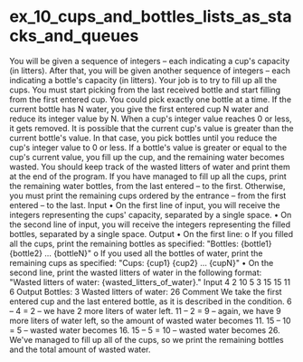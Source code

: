 # ex_10_cups_and_bottles_lists_as_stacks_and_queues
You will be given a sequence of integers – each indicating a cup's capacity (in litters). After that, you will be given another sequence of integers – each indicating a bottle's capacity (in litters). Your job is to try to fill up all the cups.
You must start picking from the last received bottle and start filling from the first entered cup. You could pick exactly one bottle at a time. If the current bottle has N water, you give the first entered cup N water and reduce its integer value by N.
When a cup's integer value reaches 0 or less, it gets removed. It is possible that the current cup's value is greater than the current bottle's value. In that case, you pick bottles until you reduce the cup's integer value to 0 or less. If a bottle's value is greater or equal to the cup's current value, you fill up the cup, and the remaining water becomes wasted. You should keep track of the wasted litters of water and print them at the end of the program.
If you have managed to fill up all the cups, print the remaining water bottles, from the last entered – to the first. Otherwise, you must print the remaining cups ordered by the entrance – from the first entered – to the last.
Input
•	On the first line of input, you will receive the integers representing the cups' capacity, separated by a single space.
•	On the second line of input, you will receive the integers representing the filled bottles, separated by a single space.
Output
•	On the first line:
o	If you filled all the cups, print the remaining bottles as specified: 
"Bottles: {bottle1} {bottle2} … {bottleN}" 
o	If you used all the bottles of water, print the remaining cups as specified:
"Cups: {cup1} {cup2} … {cupN}"
•	On the second line, print the wasted litters of water in the following format: 
"Wasted litters of water: {wasted_litters_of_water}."
Input
4 2 10 5
3 15 15 11 6
Output
Bottles: 3
Wasted litters of water: 26
Comment
We take the first entered cup and the last entered bottle, as it is described in the condition.
6 – 4 = 2 – we have 2 more liters of water left.
11 – 2 = 9 – again, we have 9 more liters of water left, so the amount of wasted water becomes 11.
15 – 10 = 5 – wasted water becomes 16.
15 – 5 = 10 – wasted water becomes 26.
We've managed to fill up all of the cups, so we print the remaining bottles and the total amount of wasted water.

